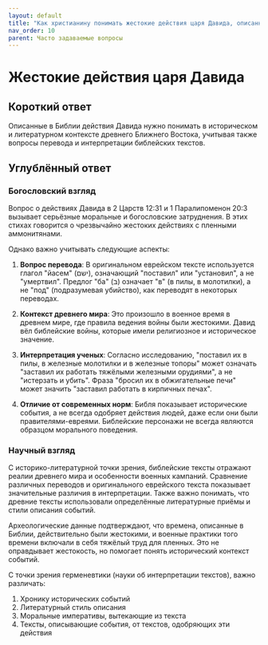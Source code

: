 ```yaml
---
layout: default
title: "Как христианину понимать жестокие действия царя Давида, описанные в Ветхом Завете?"
nav_order: 10
parent: Часто задаваемые вопросы
---
```


# Жестокие действия царя Давида

## Короткий ответ

Описанные в Библии действия Давида нужно понимать в историческом и литературном контексте древнего Ближнего Востока, учитывая также вопросы перевода и интерпретации библейских текстов.

## Углублённый ответ

### Богословский взгляд

Вопрос о действиях Давида в 2 Царств 12:31 и 1 Паралипоменон 20:3 вызывает серьёзные моральные и богословские затруднения. В этих стихах говорится о чрезвычайно жестоких действиях с пленными аммонитянами. 

Однако важно учитывать следующие аспекты:

1. **Вопрос перевода**: В оригинальном еврейском тексте используется глагол "йасем" (ישם), означающий "поставил" или "установил", а не "умертвил". Предлог "ба" (ב) означает "в" (в пилы, в молотилки), а не "под" (подразумевая убийство), как переводят в некоторых переводах.

2. **Контекст древнего мира**: Это произошло в военное время в древнем мире, где правила ведения войны были жестокими. Давид вёл библейские войны, которые имели религиозное и историческое значение.

3. **Интерпретация ученых**: Согласно исследованию, "поставил их в пилы, в железные молотилки и в железные топоры" может означать "заставил их работать тяжёлыми железными орудиями", а не "истерзать и убить". Фраза "бросил их в обжигательные печи" может значить "заставил работать в кирпичных печах".

4. **Отличие от современных норм**: Библя показывает исторические события, а не всегда одобряет действия людей, даже если они были правителями-евреями. Библейские персонажи не всегда являются образцом морального поведения.

### Научный взгляд

С историко-литературной точки зрения, библейские тексты отражают реалии древнего мира и особенности военных кампаний. Сравнение различных переводов и оригинального еврейского текста показывает значительные различия в интерпретации. Также важно понимать, что древние тексты использовали определённые литературные приёмы и стили описания событий.

Археологические данные подтверждают, что времена, описанные в Библии, действительно были жестокими, и военные практики того времени включали в себя тяжёлый труд для пленных. Это не оправдывает жестокость, но помогает понять исторический контекст событий.

С точки зрения герменевтики (науки об интерпретации текстов), важно различать:

1. Хронику исторических событий
2. Литературный стиль описания
3. Моральные императивы, вытекающие из текста
4. Тексты, описывающие события, от текстов, одобряющих эти действия